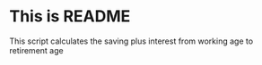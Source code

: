 # This is README

This script calculates the saving plus interest from working age to retirement age
